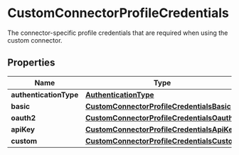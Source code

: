 

# CustomConnectorProfileCredentials

The connector-specific profile credentials that are required when using the custom connector.

## Properties

| Name | Type | Description | Notes |
|------------ | ------------- | ------------- | -------------|
|**authenticationType** | [**AuthenticationType**](AuthenticationType.md) |  |  |
|**basic** | [**CustomConnectorProfileCredentialsBasic**](CustomConnectorProfileCredentialsBasic.md) |  |  [optional] |
|**oauth2** | [**CustomConnectorProfileCredentialsOauth2**](CustomConnectorProfileCredentialsOauth2.md) |  |  [optional] |
|**apiKey** | [**CustomConnectorProfileCredentialsApiKey**](CustomConnectorProfileCredentialsApiKey.md) |  |  [optional] |
|**custom** | [**CustomConnectorProfileCredentialsCustom**](CustomConnectorProfileCredentialsCustom.md) |  |  [optional] |



